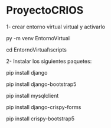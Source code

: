 # ProyectoCRIOS

1- crear entorno virtual virtual y activarlo

py -m venv EntornoVirtual

cd EntornoVirtual\scripts

2- Instalar los siguientes paquetes:

pip install django 

pip install django-bootstrap5 

pip install mysqlclient

pip install django-crispy-forms

pip install crispy-bootstrap5


